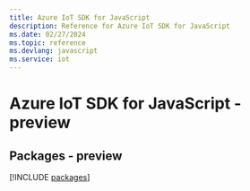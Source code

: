 ```yaml
---
title: Azure IoT SDK for JavaScript
description: Reference for Azure IoT SDK for JavaScript
ms.date: 02/27/2024
ms.topic: reference
ms.devlang: javascript
ms.service: iot
---
```

# Azure IoT SDK for JavaScript - preview
## Packages - preview
[!INCLUDE [packages](iot-index.md)]